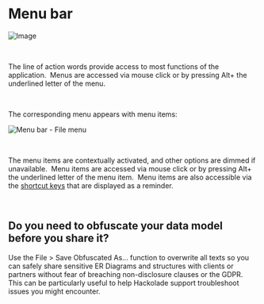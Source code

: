 # Menu bar

![Image](<lib/Menu bar.png>)

&nbsp;

The line of action words provide access to most functions of the application.&nbsp; Menus are accessed via mouse click or by pressing Alt+ the underlined letter of the menu.

&nbsp;

The corresponding menu appears with menu items:

![Menu bar - File menu](<lib/Menu bar - File menu.png>)

&nbsp;

The menu items are contextually activated, and other options are dimmed if unavailable.&nbsp; Menu items are accessed via mouse click or by pressing Alt+ the underlined letter of the menu item.&nbsp; Menu items are also accessible via the [shortcut keys](<Shortcutkeys.md>) that are displayed as a reminder.

&nbsp;

## Do you need to obfuscate your data model before you share it?

Use the File \> Save Obfuscated As... function to overwrite all texts so you can safely share sensitive ER Diagrams and structures with clients or partners without fear of breaching non-disclosure clauses or the GDPR.&nbsp; This can be particularly useful to help Hackolade support troubleshoot issues you might encounter.

&nbsp;

&nbsp;

